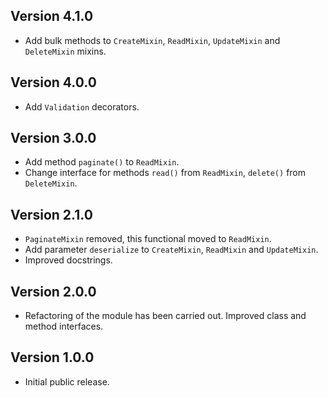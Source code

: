 ## Version 4.1.0

* Add bulk methods to `CreateMixin`, `ReadMixin`, `UpdateMixin` and `DeleteMixin` mixins.

## Version 4.0.0

* Add `Validation` decorators.

## Version 3.0.0

* Add method `paginate()` to `ReadMixin`.
* Change interface for methods `read()` from `ReadMixin`, `delete()` from `DeleteMixin`.

## Version 2.1.0

* `PaginateMixin` removed, this functional moved to `ReadMixin`.
* Add parameter `deserialize` to `CreateMixin`, `ReadMixin` and `UpdateMixin`.
* Improved docstrings.


## Version 2.0.0

* Refactoring of the module has been carried out. Improved class and method interfaces.

## Version 1.0.0

* Initial public release.
